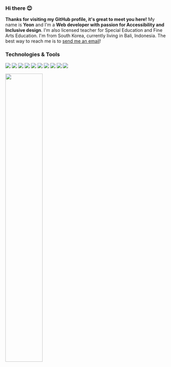 

### Hi there 😊

**Thanks for visiting my GitHub profile, it's great to meet you here!** My name is **Yeon** and I'm a **Web developer with passion for Accessibility and Inclusive design**. I'm also licensed teacher for Special Education and Fine Arts Education. I'm from South Korea, currently living in Bali, Indonesia. The best way to reach me is to [send me an email](mailto:awyeon@gmail.com)!

### Technologies & Tools
![](https://img.shields.io/badge/Code-Ruby-informational?style=flat&logo=ruby&logoColor=white&color=6baac4)
![](https://img.shields.io/badge/Code-JavaScript-informational?style=javascript&logo=javascript&logoColor=white&color=6baac4)
![](https://img.shields.io/badge/Code-CSS3-informational?style=flat&logo=css3&logoColor=white&color=6baac4)
![](https://img.shields.io/badge/Code-HTML5-informational?style=flat&logo=html5&logoColor=white&color=6baac4)
![](https://img.shields.io/badge/Code-Bootstrap-informational?style=bootstrap&logo=gnu-bash&logoColor=white&color=6baac4)
![](https://img.shields.io/badge/Tools-Rails-informational?style=flat&logo=rubyonrails&logoColor=white&color=6baac4)
![](https://img.shields.io/badge/Tools-PostgreSQL-informational?style=postgresql&logo=postgresql&logoColor=white&color=6baac4)
![](https://img.shields.io/badge/Tools-Redis-informational?style=flat&logo=redis&logoColor=white&color=6baac4)
![](https://img.shields.io/badge/Tools-Jest-informational?style=flat&logo=jest&logoColor=white&color=6baac4)
![](https://img.shields.io/badge/Tools-Mocha-informational?style=flat&logo=mocha&logoColor=white&color=6baac4)

<a href="https://github.com/CAVASOL?tab=repositories">
  <img align="center" src="https://github-readme-stats.vercel.app/api?username=CAVASOL&show_icons=true&title_color=000&icon_color=6baac4&text_color=000&bg_color=ffffff&hide_border=true#gh-light-mode-only" width="48%" />
</a>
